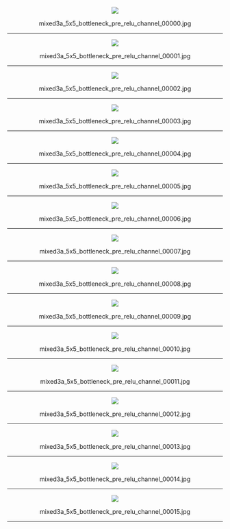<p align="center">  <img src="mixed3a_5x5_bottleneck_pre_relu_channel_00000.jpg?"> </p><p align="center">mixed3a_5x5_bottleneck_pre_relu_channel_00000.jpg</p>

***

<p align="center">  <img src="mixed3a_5x5_bottleneck_pre_relu_channel_00001.jpg?"> </p><p align="center">mixed3a_5x5_bottleneck_pre_relu_channel_00001.jpg</p>

***

<p align="center">  <img src="mixed3a_5x5_bottleneck_pre_relu_channel_00002.jpg?"> </p><p align="center">mixed3a_5x5_bottleneck_pre_relu_channel_00002.jpg</p>

***

<p align="center">  <img src="mixed3a_5x5_bottleneck_pre_relu_channel_00003.jpg?"> </p><p align="center">mixed3a_5x5_bottleneck_pre_relu_channel_00003.jpg</p>

***

<p align="center">  <img src="mixed3a_5x5_bottleneck_pre_relu_channel_00004.jpg?"> </p><p align="center">mixed3a_5x5_bottleneck_pre_relu_channel_00004.jpg</p>

***

<p align="center">  <img src="mixed3a_5x5_bottleneck_pre_relu_channel_00005.jpg?"> </p><p align="center">mixed3a_5x5_bottleneck_pre_relu_channel_00005.jpg</p>

***

<p align="center">  <img src="mixed3a_5x5_bottleneck_pre_relu_channel_00006.jpg?"> </p><p align="center">mixed3a_5x5_bottleneck_pre_relu_channel_00006.jpg</p>

***

<p align="center">  <img src="mixed3a_5x5_bottleneck_pre_relu_channel_00007.jpg?"> </p><p align="center">mixed3a_5x5_bottleneck_pre_relu_channel_00007.jpg</p>

***

<p align="center">  <img src="mixed3a_5x5_bottleneck_pre_relu_channel_00008.jpg?"> </p><p align="center">mixed3a_5x5_bottleneck_pre_relu_channel_00008.jpg</p>

***

<p align="center">  <img src="mixed3a_5x5_bottleneck_pre_relu_channel_00009.jpg?"> </p><p align="center">mixed3a_5x5_bottleneck_pre_relu_channel_00009.jpg</p>

***

<p align="center">  <img src="mixed3a_5x5_bottleneck_pre_relu_channel_00010.jpg?"> </p><p align="center">mixed3a_5x5_bottleneck_pre_relu_channel_00010.jpg</p>

***

<p align="center">  <img src="mixed3a_5x5_bottleneck_pre_relu_channel_00011.jpg?"> </p><p align="center">mixed3a_5x5_bottleneck_pre_relu_channel_00011.jpg</p>

***

<p align="center">  <img src="mixed3a_5x5_bottleneck_pre_relu_channel_00012.jpg?"> </p><p align="center">mixed3a_5x5_bottleneck_pre_relu_channel_00012.jpg</p>

***

<p align="center">  <img src="mixed3a_5x5_bottleneck_pre_relu_channel_00013.jpg?"> </p><p align="center">mixed3a_5x5_bottleneck_pre_relu_channel_00013.jpg</p>

***

<p align="center">  <img src="mixed3a_5x5_bottleneck_pre_relu_channel_00014.jpg?"> </p><p align="center">mixed3a_5x5_bottleneck_pre_relu_channel_00014.jpg</p>

***

<p align="center">  <img src="mixed3a_5x5_bottleneck_pre_relu_channel_00015.jpg?"> </p><p align="center">mixed3a_5x5_bottleneck_pre_relu_channel_00015.jpg</p>

***

